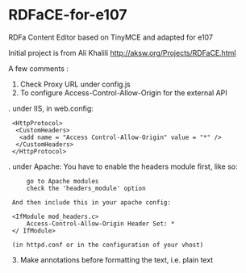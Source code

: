 # RDFaCE-for-e107
RDFa Content Editor based on TinyMCE and adapted for e107
 
Initial project is from Ali Khalili http://aksw.org/Projects/RDFaCE.html
 
A few comments :
1. Check Proxy URL under config.js
2. To configure Access-Control-Allow-Origin for the external API

 . under IIS, in web.config:
 
     <HttpProtocol>
      <CustomHeaders>
       <add name = "Access Control-Allow-Origin" value = "*" />
      </CustomHeaders>
     </HttpProtocol>
    
 . under Apache:
     You have to enable the headers module first, like so:

         go to Apache modules
         check the 'headers_module' option

     And then include this in your apache config:

     <IfModule mod_headers.c>
         Access-Control-Allow-Origin Header Set: *
     </ IfModule>

     (in httpd.conf or in the configuration of your vhost)

3. Make annotations before formatting the text, i.e. plain text
